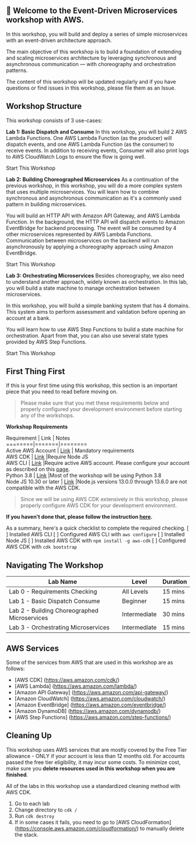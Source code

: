 ## 🚀 Welcome to the Event-Driven Microservices workshop with AWS.

In this workshop, you will build and deploy a series of simple microservices with an event-driven architecture approach.

The main objective of this workshop is to build a foundation of extending and scaling microservices architecture by leveraging synchronous and asynchronous communication — with choreography and orchestration patterns.

The content of this workshop will be updated regularly and if you have questions or find issues in this workshop, please file them as an Issue.

## Workshop Structure
This workshop consists of 3 use-cases:

**Lab 1: Basic Dispatch and Consume**
In this workshop, you will build 2 AWS Lambda Functions. One AWS Lambda Function (as the producer) will dispatch events, and one AWS Lambda Function (as the consumer) to receive events. In addition to receiving events, Consumer will also print logs to AWS CloudWatch Logs to ensure the flow is going well.

Start This Workshop

**Lab 2: Building Choreographed Microservices**
As a continuation of the previous workshop, in this workshop, you will do a more complex system that uses multiple microservices. You will learn how to combine synchronous and asynchronous communication as it's a commonly used pattern in building microservices.

You will build an HTTP API with Amazon API Gateway, and AWS Lambda Function. In the background, the HTTP API will dispatch events to Amazon EventBridge for backend processing. The event will be consumed by 4 other microservices represented by AWS Lambda Functions. Communication between microservices on the backend will run asynchronously by applying a choreography approach using Amazon EventBridge.

Start This Workshop

**Lab 3: Orchestrating Microservices**
Besides choreography, we also need to understand another approach, widely known as orchestration. In this lab, you will build a state machine to manage orchestration between microservices.

In this workshop, you will build a simple banking system that has 4 domains. This system aims to perform assessment and validation before opening an account at a bank.

You will learn how to use AWS Step Functions to build a state machine for orchestration. Apart from that, you can also use several state types provided by AWS Step Functions.

Start This Workshop

## First Thing First
If this is your first time using this workshop, this section is an important piece that you need to read before moving on.

> Please make sure that you met these requirements below and properly configured your development environment before starting any of the workshops.

**Workshop Requirements**

Requirement | Link | Notes  
========|=======|========  
Active AWS Account | [Link](https://aws.amazon.com/) |  Mandatory requirements   
AWS CDK | [Link](https://aws.amazon.com/cdk/) |Require Node JS   
AWS CLI | [Link](https://aws.amazon.com/cli/) |Require active    AWS account. Please configure your account as described on this    [page](https://docs.aws.amazon.com/cli/latest/userguide/cli-chap-configure.html).   
Python 3.8 | [Link](https://www.python.org/downloads/release/python-380/) |Most of the workshop will be using Python 3.8   
Node JS 10.30 or later | [Link](https://nodejs.org/en/download/current/) |Node.js versions 13.0.0 through 13.6.0 are not compatible with the AWS CDK.   

> Since we will be using AWS CDK extensively in this workshop, please properly configure AWS CDK for your development environment. 

**If you haven't done that, please follow the instruction [here](https://docs.aws.amazon.com/cdk/latest/guide/getting_started.html).**

As a summary, here's a quick checklist to complete the required checking.
[ ] Installed AWS CLI
[ ] Configured AWS CLI with `aws configure`
[ ] Installed Node JS
[ ] Installed AWS CDK with `npm install -g aws-cdk`
[ ] Configured AWS CDK with `cdk bootstrap`

## Navigating The Workshop
Lab Name | Level | Duration
------------ | ------------- | -------------
Lab 0 - Requirements Checking | All Levels | 15 mins
Lab 1 - Basic Dispatch Consume | Beginner | 15 mins
Lab 2 - Building Choreographed Microservices | Intermediate | 30 mins
Lab 3 - Orchestrating Microservices | Intermediate | 15 mins

## AWS Services
Some of the services from AWS that are used in this workshop are as follows:
- [AWS CDK] (https://aws.amazon.com/cdk/)
- [AWS Lambda] (https://aws.amazon.com/lambda/)
- [Amazon API Gateway] (https://aws.amazon.com/api-gateway/)
- [Amazon CloudWatch] (https://aws.amazon.com/cloudwatch/)
- [Amazon EventBridge] (https://aws.amazon.com/eventbridge/)
- [Amazon DynamoDB] (https://aws.amazon.com/dynamodb/)
- [AWS Step Functions] (https://aws.amazon.com/step-functions/)

## Cleaning Up
This workshop uses AWS services that are mostly covered by the Free Tier allowance - ONLY if your account is less than 12 months old. For accounts passed the free tier eligibility, it may incur some costs. To minimize cost, make sure you **delete resources used in this workshop when you are finished**.

All of the labs in this workshop use a standardized cleaning method with AWS CDK.
1. Go to each lab
2. Change directory to `cdk /`
3. Run `cdk destroy`
4. If in some cases it fails, you need to go to [AWS CloudFormation] (https://console.aws.amazon.com/cloudformation/) to manually delete the stack.
